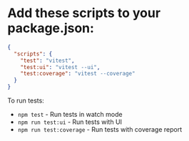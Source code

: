
# Add these scripts to your package.json:

```json
{
  "scripts": {
    "test": "vitest",
    "test:ui": "vitest --ui",
    "test:coverage": "vitest --coverage"
  }
}
```

To run tests:
- `npm test` - Run tests in watch mode
- `npm run test:ui` - Run tests with UI
- `npm run test:coverage` - Run tests with coverage report
